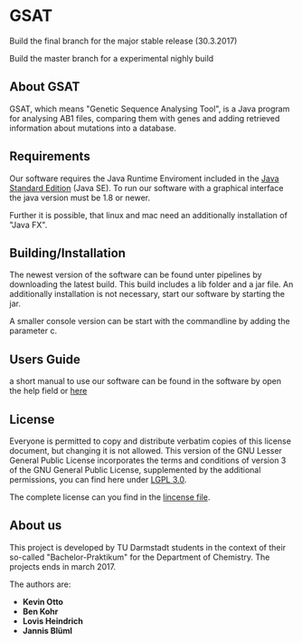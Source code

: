 # GSAT #

Build the final branch for the major stable release (30.3.2017)

Build the master branch for a experimental nighly build

About GSAT
----
GSAT, which means "Genetic Sequence Analysing Tool", is a Java program for analysing AB1 files, comparing them with genes and adding retrieved information about mutations into a database.

Requirements
----
Our software requires the Java Runtime Enviroment included in the [Java Standard Edition](http://www.oracle.com/technetwork/java/javase/downloads/index-jsp-138363.html) (Java SE). To run our software with a graphical interface the java version must be 1.8 or newer. 

Further it is possible, that linux and mac need an additionally installation of "Java FX". 

Building/Installation
----
The newest version of the software can be found unter pipelines by downloading the latest build. This build includes a lib folder and a jar file. An additionally installation is not necessary, start our software by starting the jar. 

A smaller console version can be start with the commandline by adding the parameter c. 


Users Guide
-----
a short manual to use our software can be found in the software by open the help field or [here](https://gitlab.com/BluemlJ/GSAT/blob/Develop/p_GSAT/src/main/resources/manual/WelcomeToGSAT.txt)

License
-----
Everyone is permitted to copy and distribute verbatim copies of this license document, but changing it is not allowed.
This version of the GNU Lesser General Public License incorporates the terms and conditions of version 3 of the GNU General Public License, 
supplemented by the additional permissions, you can find here under [LGPL 3.0](https://www.gnu.org/licenses/lgpl-3.0.de.html).

The complete license can you find in the [lincense file](https://gitlab.com/BluemlJ/GSAT/blob/master/LICENSE).

About us
-----
This project is developed by TU Darmstadt students in the context of their so-called "Bachelor-Praktikum" for the Department of Chemistry.
The projects ends in march 2017.

The authors are:
* **Kevin Otto**
* **Ben Kohr**
* **Lovis Heindrich**
* **Jannis Blüml**
